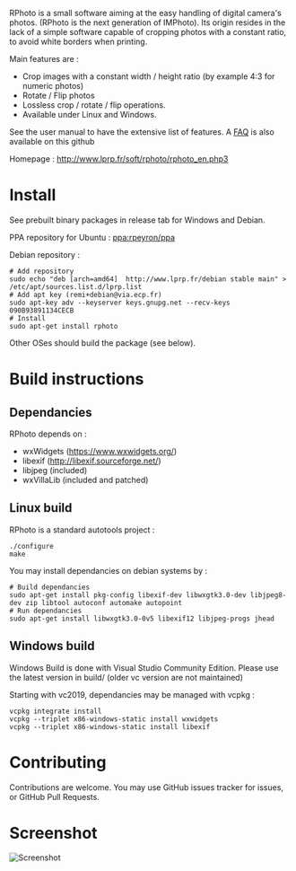 RPhoto is a small software aiming at the easy handling of digital camera's photos. (RPhoto is the next generation of IMPhoto). 
Its origin resides in the lack of a simple software capable of cropping photos with a constant ratio, to avoid white borders when printing.

Main features are :
  * Crop images with a constant width / height ratio (by example 4:3 for numeric photos)
  * Rotate / Flip photos
  * Lossless crop / rotate / flip operations.
  * Available under Linux and Windows.

See the user manual to have the extensive list of features.
A [FAQ](doc/FAQ.md) is also available on this github

Homepage : http://www.lprp.fr/soft/rphoto/rphoto_en.php3

# Install

See prebuilt binary packages in release tab for Windows and Debian.

PPA repository for Ubuntu : [ppa:rpeyron/ppa](https://launchpad.net/~rpeyron/+archive/ubuntu/ppa)

Debian repository :
```
# Add repository
sudo echo "deb [arch=amd64]  http://www.lprp.fr/debian stable main" > /etc/apt/sources.list.d/lprp.list
# Add apt key (remi+debian@via.ecp.fr)
sudo apt-key adv --keyserver keys.gnupg.net --recv-keys 090B93891134CECB
# Install
sudo apt-get install rphoto
```


Other OSes should build the package (see below).

# Build instructions

## Dependancies

RPhoto depends on :
- wxWidgets  (https://www.wxwidgets.org/)
- libexif (http://libexif.sourceforge.net/)
- libjpeg (included)
- wxVillaLib (included and patched)

## Linux build

RPhoto is a standard autotools project :

```
./configure
make
```

You may install dependancies on debian systems by :
```
# Build dependancies
sudo apt-get install pkg-config libexif-dev libwxgtk3.0-dev libjpeg8-dev zip libtool autoconf automake autopoint 
# Run dependancies
sudo apt-get install libwxgtk3.0-0v5 libexif12 libjpeg-progs jhead
```


## Windows build

Windows Build is done with Visual Studio Community Edition. 
Please use the latest version in build/ (older vc version are not maintained)

Starting with vc2019, dependancies may be managed with vcpkg : 
```
vcpkg integrate install
vcpkg --triplet x86-windows-static install wxwidgets 
vcpkg --triplet x86-windows-static install libexif
```


# Contributing

Contributions are welcome. You may use GitHub issues tracker for issues, or GitHub Pull Requests.

# Screenshot 

![Screenshot](https://www.lprp.fr/files/2017/10/rphoto_scr.jpg)

